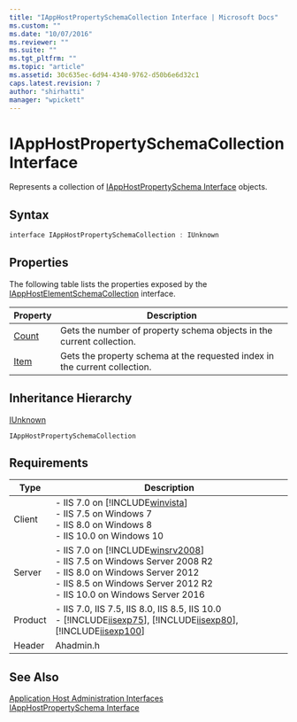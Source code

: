 ```yaml
---
title: "IAppHostPropertySchemaCollection Interface | Microsoft Docs"
ms.custom: ""
ms.date: "10/07/2016"
ms.reviewer: ""
ms.suite: ""
ms.tgt_pltfrm: ""
ms.topic: "article"
ms.assetid: 30c635ec-6d94-4340-9762-d50b6e6d32c1
caps.latest.revision: 7
author: "shirhatti"
manager: "wpickett"
---
```

# IAppHostPropertySchemaCollection Interface
Represents a collection of [IAppHostPropertySchema Interface](../../web-development-reference\webdev-native-api-reference/iapphostpropertyschema-interface.md) objects.  
  
## Syntax  
  
```cpp  
interface IAppHostPropertySchemaCollection : IUnknown  
```  
  
## Properties  
 The following table lists the properties exposed by the [IAppHostElementSchemaCollection](../../web-development-reference\webdev-native-api-reference/iapphostelementschemacollection-interface.md) interface.  
  
|Property|Description|  
|--------------|-----------------|  
|[Count](../../web-development-reference\webdev-native-api-reference/iapphostpropertyschemacollection-count-property.md)|Gets the number of property schema objects in the current collection.|  
|[Item](../../web-development-reference\webdev-native-api-reference/iapphostpropertyschemacollection-item-property.md)|Gets the property schema at the requested index in the current collection.|  
  
## Inheritance Hierarchy  
 [IUnknown](http://go.microsoft.com/fwlink/?LinkId=55951)  
  
 `IAppHostPropertySchemaCollection`  
  
## Requirements  
  
|Type|Description|  
|----------|-----------------|  
|Client|-   IIS 7.0 on [!INCLUDE[winvista](../../wmi-provider/includes/winvista-md.md)]<br />-   IIS 7.5 on Windows 7<br />-   IIS 8.0 on Windows 8<br />-   IIS 10.0 on Windows 10|  
|Server|-   IIS 7.0 on [!INCLUDE[winsrv2008](../../wmi-provider/includes/winsrv2008-md.md)]<br />-   IIS 7.5 on Windows Server 2008 R2<br />-   IIS 8.0 on Windows Server 2012<br />-   IIS 8.5 on Windows Server 2012 R2<br />-   IIS 10.0 on Windows Server 2016|  
|Product|-   IIS 7.0, IIS 7.5, IIS 8.0, IIS 8.5, IIS 10.0<br />-   [!INCLUDE[iisexp75](../../web-development-reference/native-code-api-reference/includes/iisexp75-md.md)], [!INCLUDE[iisexp80](../../web-development-reference/native-code-api-reference/includes/iisexp80-md.md)], [!INCLUDE[iisexp100](../../web-development-reference/native-code-api-reference/includes/iisexp100-md.md)]|  
|Header|Ahadmin.h|  
  
## See Also  
 [Application Host Administration Interfaces](../../web-development-reference\webdev-native-api-reference/application-host-administration-interfaces.md)   
 [IAppHostPropertySchema Interface](../../web-development-reference\webdev-native-api-reference/iapphostpropertyschema-interface.md)